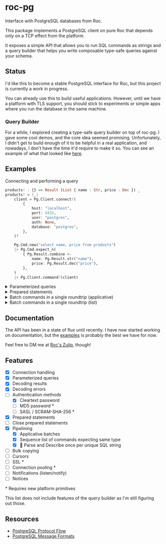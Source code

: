 # roc-pg

Interface with PostgreSQL databases from Roc.

This package implements a PostgreSQL client on pure Roc that depends only on a TCP effect from the platform.

It exposes a simple API that allows you to run SQL commands as strings and a query builder that helps you write composable type-safe queries against your schema.

## Status

I'd like this to become a stable PostgreSQL interface for Roc, but this project is currently a work in progress.

You can already use this to build useful applications. However, until we have a platform with TLS support, you should stick to experiments or simple apps where you run the database in the same machine.

### Query Builder

For a while, I explored creating a type-safe query builder on top of roc-pg. I gave some cool demos, and the core idea seemed promising. Unfortunately, I didn't get to build enough of it to be helpful in a real application, and nowadays, I don't have the time it'd require to make it so.
You can see an example of what that looked like [here](https://github.com/agu-z/roc-pg/blob/6c17c7b438bdb349cebaad1c8e100045ff3f6aeb/examples/store/server.roc).

## Examples

Connecting and performing a query

```haskell
products! : {} => Result (List { name : Str, price : Dec }) _
products! = |_|
    client = Pg.Client.connect!(
        {
            host: "localhost",
            port: 5432,
            user: "postgres",
            auth: None,
            database: "postgres",
        },
    )?

    Pg.Cmd.new("select name, price from products")
    |> Pg.Cmd.expect_n(
        { Pg.Result.combine <-
            name: Pg.Result.str("name"),
            price: Pg.Result.dec("price"),
        },
    )
    |> Pg.Client.command!(client)
```

<details>
<summary>
Parameterized queries
</summary>

```elm
Pg.Cmd.new("select name, price from products where id = $1")
|> Pg.Cmd.bind([ Pg.Cmd.u32(product_id) ])
|> Pg.Cmd.expect1(
    { Pg.Result.combine <-
        name: Pg.Result.str("name"),
        price: Pg.Result.dec("price"),
    },
)
|> Pg.Client.command!(client)?
```

</details>

<details>
<summary>
Prepared statements
</summary>

```elm
select_user =
    "select email from users where id = $1"
    |> Pg.Client.prepare!({ client, name: "select_user" })?

select_user
|> Pg.Cmd.bind([Pg.Cmd.u32(user_id)])
|> Pg.Cmd.expect1(Pg.Result.str("email"))
|> Pg.Client.command!(client)?
```

</details>

<details>
<summary>
Batch commands in a single roundtrip (applicative)
</summary>

```elm
Pg.Batch.succeed(|email| |products| { email, products })
|> Pg.Batch.with(
    (
        select_user
        |> Pg.Cmd.bind([Pg.Cmd.u32(user_id)])
        |> Pg.Cmd.expect1(Pg.Result.str("email"))
    ),
)
|> Pg.Batch.with(
    (
        Pg.Cmd.new(
            """
            select name, price from products
            inner join orders on orders.product_id = products.id
            where orders.id = $1
            """,
        )
        |> Pg.Cmd.bind([Pg.Cmd.u32(order_id)])
        |> Pg.Cmd.expect_n(
            { Pg.Result.combine <-
                name: Pg.Result.str("name"),
                price: Pg.Result.dec("price"),
            },
        )
    ),
)
|> Pg.Client.batch!(client)?
```

Note: `select_user` referes to prepared statement in the previous example

</details>

<details>
<summary>
Batch commands in a single roundtrip (list)
</summary>

```elm
update_cmd = |product|
    Pg.Cmd.new("update products set desc = $1 where id = $2")
    |> Pg.Cmd.bind([Pg.Cmd.str(product.desc), Pg.Cmd.u32(product.id)])

products_to_update
|> List.map(update_cmd)
|> Pg.Batch.sequence
|> Pg.Client.batch!(client)?
```

Note: `roc-pg` automatically reuses statements in a batch by only parsing (and describing) once per unique SQL string. This also works with applicative batches.

</details>

## Documentation

The API has been in a state of flux until recently. I have now started working on documentation, but the [examples](./examples) is probably the best we have for now.

Feel free to DM me at [Roc's Zulip](https://roc.zulipchat.com/#narrow/dm/489294-Agus-Zubiaga), though!


## Features

- [x] Connection handling
- [x] Parameterized queries
- [x] Decoding results
- [x] Decoding errors
- [ ] Authentication methods
  - [x] Cleartext password
  - [ ] MD5 password \*
  - [ ] SASL / SCRAM-SHA-256 \*
- [x] Prepared statements
- [ ] Close prepared statements
- [x] Pipelining
  - [x] Applicative batches
  - [x] Sequence list of commands expecting same type
  - [x] 🚀 Parse and Describe once per unique SQL string
- [ ] Bulk copying
- [ ] Cursors
- [ ] SSL \*
- [ ] Connection pooling \*
- [ ] Notifications (listen/notify)
- [ ] Notices

\* Requires new platform primitives

This list does not include features of the query builder as I'm still figuring out those.


## Resources

- [PostgreSQL Protocol Flow](https://www.postgresql.org/docs/current/protocol-flow.html)
- [PostgreSQL Message Formats](https://www.postgresql.org/docs/current/protocol-message-formats.html)
